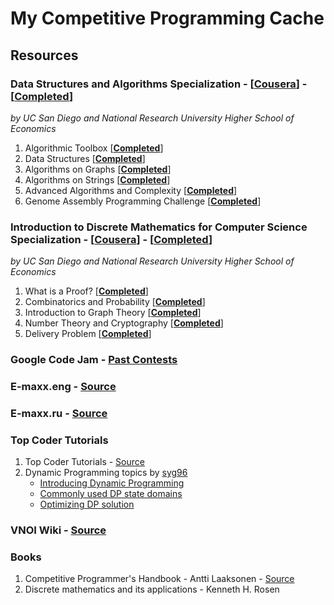 
# My Competitive Programming Cache
## __Resources__

### Data Structures and Algorithms Specialization - [[Cousera](https://www.coursera.org/specializations/data-structures-algorithms)] - [[__Completed__](https://www.coursera.org/account/accomplishments/specialization/certificate/AKFYZQ9QD8XH)]
_by UC San Diego and National Research University Higher School of Economics_

1. Algorithmic Toolbox [[__Completed__](https://www.coursera.org/account/accomplishments/specialization/certificate/AKFYZQ9QD8XH)]
2. Data Structures [[__Completed__](https://www.coursera.org/account/accomplishments/certificate/6CFDR5B8NRLJ)]
3. Algorithms on Graphs [[__Completed__](https://www.coursera.org/account/accomplishments/certificate/RMLFA7G5M646)]
4. Algorithms on Strings [[__Completed__](https://www.coursera.org/account/accomplishments/certificate/6FEBGEJJB9AU)]
5. Advanced Algorithms and Complexity [[__Completed__](https://www.coursera.org/account/accomplishments/certificate/5BQKW4PKPM8M)]
6. Genome Assembly Programming Challenge [[__Completed__](https://www.coursera.org/account/accomplishments/certificate/TYE64XMQYX4Z)]

### Introduction to Discrete Mathematics for Computer Science Specialization - [[Cousera](https://www.coursera.org/specializations/discrete-mathematics)] - [[__Completed__](https://www.coursera.org/account/accomplishments/specialization/certificate/XKJ5J47MLEUK)]
_by UC San Diego and National Research University Higher School of Economics_

1. What is a Proof? [[__Completed__](https://www.coursera.org/account/accomplishments/certificate/8C3PXXCTCKD2)]
2. Combinatorics and Probability [[__Completed__](https://www.coursera.org/account/accomplishments/certificate/XCVLA9F6SSK3)]
3. Introduction to Graph Theory [[__Completed__](https://www.coursera.org/account/accomplishments/certificate/5KKCWJ58QU68)]
4. Number Theory and Cryptography [[__Completed__](https://www.coursera.org/account/accomplishments/certificate/PDLQW5LAA76M)]
5. Delivery Problem [[__Completed__](https://www.coursera.org/account/accomplishments/certificate/3XVNY8EGV4SN)]

### Google Code Jam - [Past Contests](https://codejam.withgoogle.com/codejam/past-contests)
### E-maxx.eng - [Source](https://e-maxx-eng.appspot.com/)
### E-maxx.ru - [Source](http://e-maxx.ru/)
### Top Coder Tutorials

1. Top Coder Tutorials - [Source](https://www.topcoder.com/community/data-science/data-science-tutorials/)
2. Dynamic Programming topics by [syg96](https://www.topcoder.com/members/syg96)
	+ [Introducing Dynamic Programming](https://apps.topcoder.com/forums/?module=Thread&start=0&threadID=700080)
	+ [Commonly used DP state domains](https://apps.topcoder.com/forums/?module=Thread&start=0&threadID=697369)
	+ [Optimizing DP solution](https://apps.topcoder.com/forums/?module=Thread&start=0&threadID=697925)

### VNOI Wiki - [Source](http://vnoi.info/wiki/Home)

### __Books__

1. Competitive Programmer's Handbook - Antti Laaksonen - [Source](https://github.com/pllk/cphb)
2. Discrete mathematics and its applications - Kenneth H. Rosen